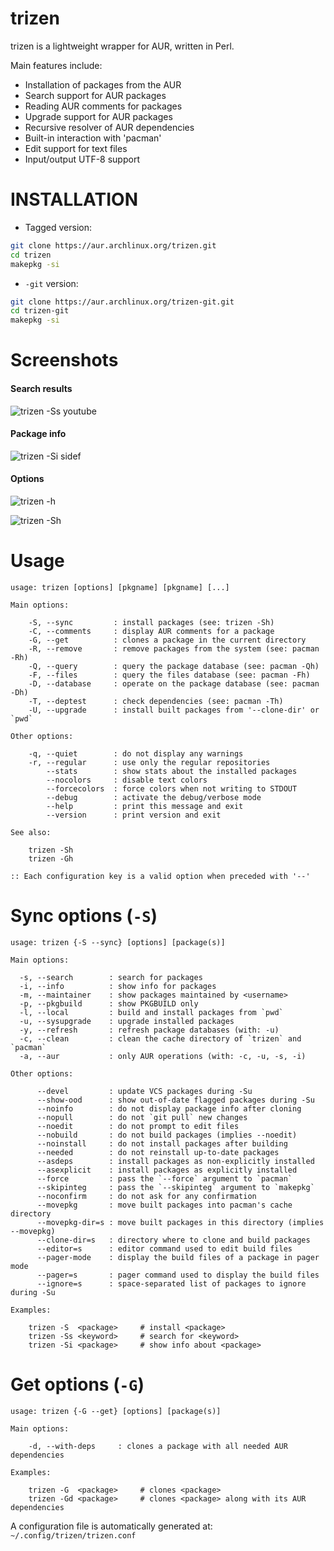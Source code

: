 trizen
======

trizen is a lightweight wrapper for AUR, written in Perl.

Main features include:

* Installation of packages from the AUR
* Search support for AUR packages
* Reading AUR comments for packages
* Upgrade support for AUR packages
* Recursive resolver of AUR dependencies
* Built-in interaction with 'pacman'
* Edit support for text files
* Input/output UTF-8 support

# INSTALLATION

* Tagged version:
```bash
git clone https://aur.archlinux.org/trizen.git
cd trizen
makepkg -si
```

* `-git` version:

```bash
git clone https://aur.archlinux.org/trizen-git.git
cd trizen-git
makepkg -si
```

# Screenshots

#### Search results

![trizen -Ss youtube](https://user-images.githubusercontent.com/614513/32417050-f5e5a310-c25b-11e7-8598-056431ce9a1d.png)

#### Package info

![trizen -Si sidef](https://user-images.githubusercontent.com/614513/32417040-d137a68a-c25b-11e7-89f3-362b084b8873.png)

#### Options

![trizen -h](https://user-images.githubusercontent.com/614513/34314381-d7e4df12-e77b-11e7-84f3-322444c17824.png)

![trizen -Sh](https://user-images.githubusercontent.com/614513/34314382-d98a810a-e77b-11e7-9df0-64af9f5f3633.png)

# Usage

```
usage: trizen [options] [pkgname] [pkgname] [...]

Main options:

    -S, --sync         : install packages (see: trizen -Sh)
    -C, --comments     : display AUR comments for a package
    -G, --get          : clones a package in the current directory
    -R, --remove       : remove packages from the system (see: pacman -Rh)
    -Q, --query        : query the package database (see: pacman -Qh)
    -F, --files        : query the files database (see: pacman -Fh)
    -D, --database     : operate on the package database (see: pacman -Dh)
    -T, --deptest      : check dependencies (see: pacman -Th)
    -U, --upgrade      : install built packages from '--clone-dir' or `pwd`

Other options:

    -q, --quiet        : do not display any warnings
    -r, --regular      : use only the regular repositories
        --stats        : show stats about the installed packages
        --nocolors     : disable text colors
        --forcecolors  : force colors when not writing to STDOUT
        --debug        : activate the debug/verbose mode
        --help         : print this message and exit
        --version      : print version and exit

See also:

    trizen -Sh
    trizen -Gh

:: Each configuration key is a valid option when preceded with '--'
```

# Sync options (`-S`)

```
usage: trizen {-S --sync} [options] [package(s)]

Main options:

  -s, --search        : search for packages
  -i, --info          : show info for packages
  -m, --maintainer    : show packages maintained by <username>
  -p, --pkgbuild      : show PKGBUILD only
  -l, --local         : build and install packages from `pwd`
  -u, --sysupgrade    : upgrade installed packages
  -y, --refresh       : refresh package databases (with: -u)
  -c, --clean         : clean the cache directory of `trizen` and `pacman`
  -a, --aur           : only AUR operations (with: -c, -u, -s, -i)

Other options:

      --devel         : update VCS packages during -Su
      --show-ood      : show out-of-date flagged packages during -Su
      --noinfo        : do not display package info after cloning
      --nopull        : do not `git pull` new changes
      --noedit        : do not prompt to edit files
      --nobuild       : do not build packages (implies --noedit)
      --noinstall     : do not install packages after building
      --needed        : do not reinstall up-to-date packages
      --asdeps        : install packages as non-explicitly installed
      --asexplicit    : install packages as explicitly installed
      --force         : pass the `--force` argument to `pacman`
      --skipinteg     : pass the `--skipinteg` argument to `makepkg`
      --noconfirm     : do not ask for any confirmation
      --movepkg       : move built packages into pacman's cache directory
      --movepkg-dir=s : move built packages in this directory (implies --movepkg)
      --clone-dir=s   : directory where to clone and build packages
      --editor=s      : editor command used to edit build files
      --pager-mode    : display the build files of a package in pager mode
      --pager=s       : pager command used to display the build files
      --ignore=s      : space-separated list of packages to ignore during -Su

Examples:

    trizen -S  <package>     # install <package>
    trizen -Ss <keyword>     # search for <keyword>
    trizen -Si <package>     # show info about <package>
```

# Get options (`-G`)

```
usage: trizen {-G --get} [options] [package(s)]

Main options:

    -d, --with-deps     : clones a package with all needed AUR dependencies

Examples:

    trizen -G  <package>     # clones <package>
    trizen -Gd <package>     # clones <package> along with its AUR dependencies
```

A configuration file is automatically generated at: `~/.config/trizen/trizen.conf`
